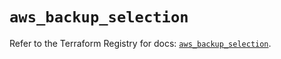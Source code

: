 # `aws_backup_selection`

Refer to the Terraform Registry for docs: [`aws_backup_selection`](https://registry.terraform.io/providers/hashicorp/aws/5.35.0/docs/resources/backup_selection).
